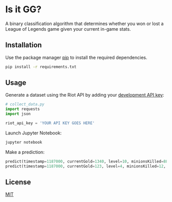 # Is it GG?

A binary classification algorithm that determines whether you won or lost a League of Legends game given your current in-game stats.

## Installation

Use the package manager [pip](https://pip.pypa.io/en/stable/) to install the required dependencies.

```bash
pip install -r requirements.txt
```

## Usage
Generate a dataset using the Riot API by adding your [development API key]('https://developer.riotgames.com/'):

```python
# collect_data.py
import requests
import json

riot_api_key = 'YOUR API KEY GOES HERE'
```
Launch Jupyter Notebook:

```bash
jupyter notebook
```
Make a prediction:

```python
predict(timestamp=1187000, currentGold=1340, level=10, minionsKilled=88, firstBlood=True, firstTower=True) # Won
predict(timestamp=1187000, currentGold=123, level=4, minionsKilled=12, firstBlood=False, firstTower=True) # Loss
```


## License
[MIT](https://choosealicense.com/licenses/mit/)